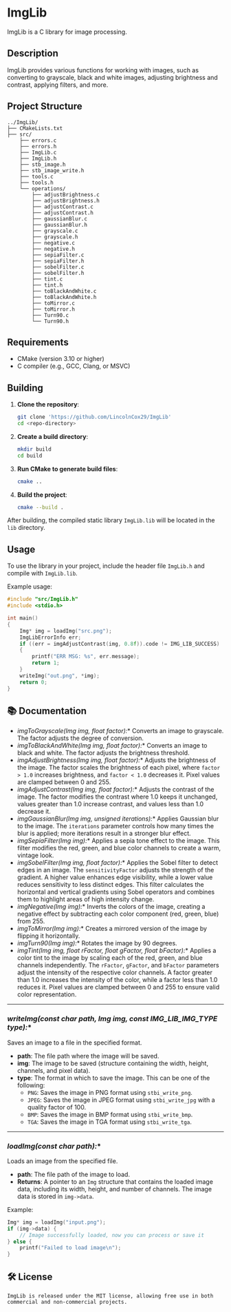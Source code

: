 # ImgLib

ImgLib is a C library for image processing.

## Description

ImgLib provides various functions for working with images, such as converting to grayscale, black and white images, adjusting brightness and contrast, applying filters, and more.

## Project Structure

```
../ImgLib/
├── CMakeLists.txt
├── src/
    ├── errors.c
    ├── errors.h
    ├── ImgLib.c
    ├── ImgLib.h
    ├── stb_image.h
    ├── stb_image_write.h
    ├── tools.c
    ├── tools.h
    └── operations/
        ├── adjustBrightness.c
        ├── adjustBrightness.h
        ├── adjustContrast.c
        ├── adjustContrast.h
        ├── gaussianBlur.c
        ├── gaussianBlur.h
        ├── grayscale.c
        ├── grayscale.h
        ├── negative.c
        ├── negative.h
        ├── sepiaFilter.c
        ├── sepiaFilter.h
        ├── sobelFilter.c
        ├── sobelFilter.h
        ├── tint.c
        ├── tint.h
        ├── toBlackAndWhite.c
        ├── toBlackAndWhite.h
        ├── toMirror.c
        ├── toMirror.h
        ├── Turn90.c
        └── Turn90.h
```

## Requirements

- CMake (version 3.10 or higher)
- C compiler (e.g., GCC, Clang, or MSVC)

## Building

1. **Clone the repository**:

   ```bash
   git clone 'https://github.com/LincolnCox29/ImgLib'
   cd <repo-directory>
   ```

2. **Create a build directory**:

   ```bash
   mkdir build
   cd build
   ```

3. **Run CMake to generate build files**:

   ```bash
   cmake ..
   ```

4. **Build the project**:

   ```bash
   cmake --build .
   ```

After building, the compiled static library `ImgLib.lib` will be located in the `lib` directory.

## Usage

To use the library in your project, include the header file `ImgLib.h` and compile with `ImgLib.lib`.

Example usage:

```c
#include "src/ImgLib.h"
#include <stdio.h>

int main()
{
    Img* img = loadImg("src.png");
    ImgLibErrorInfo err;
    if ((err = imgAdjustContrast(img, 0.8f)).code != IMG_LIB_SUCCESS)
    {
        printf("ERR MSG: %s", err.message);
        return 1;
    }
    writeImg("out.png", *img);
    return 0;
}
```

## 📚 Documentation

- **imgToGrayscale(Img* img, float factor):** Converts an image to grayscale. The factor adjusts the degree of conversion.
- **imgToBlackAndWhite(Img* img, float factor):** Converts an image to black and white. The factor adjusts the brightness threshold.
- **imgAdjustBrightness(Img* img, float factor):** Adjusts the brightness of the image. The factor scales the brightness of each pixel, where `factor > 1.0` increases brightness, and `factor < 1.0` decreases it. Pixel values are clamped between 0 and 255.
- **imgAdjustContrast(Img* img, float factor):** Adjusts the contrast of the image. The factor modifies the contrast where 1.0 keeps it unchanged, values greater than 1.0 increase contrast, and values less than 1.0 decrease it.
- **imgGaussianBlur(Img* img, unsigned iterations):** Applies Gaussian blur to the image. The `iterations` parameter controls how many times the blur is applied; more iterations result in a stronger blur effect.
- **imgSepiaFilter(Img* img):** Applies a sepia tone effect to the image. This filter modifies the red, green, and blue color channels to create a warm, vintage look.
- **imgSobelFilter(Img* img, float factor):** Applies the Sobel filter to detect edges in an image. The `sensitivityFactor` adjusts the strength of the gradient. A higher value enhances edge visibility, while a lower value reduces sensitivity to less distinct edges. This filter calculates the horizontal and vertical gradients using Sobel operators and combines them to highlight areas of high intensity change.
- **imgNegative(Img* img):** Inverts the colors of the image, creating a negative effect by subtracting each color component (red, green, blue) from 255.
- **imgToMirror(Img* img):** Creates a mirrored version of the image by flipping it horizontally.
- **imgTurn90(Img* img):** Rotates the image by 90 degrees.
- **imgTint(Img* img, float rFactor, float gFactor, float bFactor):** Applies a color tint to the image by scaling each of the red, green, and blue channels independently. The `rFactor`, `gFactor`, and `bFactor` parameters adjust the intensity of the respective color channels. A factor greater than 1.0 increases the intensity of the color, while a factor less than 1.0 reduces it. Pixel values are clamped between 0 and 255 to ensure valid color representation.
  
---

### **writeImg(const char* path, Img img, const IMG_LIB_IMG_TYPE type):**
Saves an image to a file in the specified format.

- **path**: The file path where the image will be saved.
- **img**: The image to be saved (structure containing the width, height, channels, and pixel data).
- **type**: The format in which to save the image. This can be one of the following:
    - `PNG`: Saves the image in PNG format using `stbi_write_png`.
    - `JPEG`: Saves the image in JPEG format using `stbi_write_jpg` with a quality factor of 100.
    - `BMP`: Saves the image in BMP format using `stbi_write_bmp`.
    - `TGA`: Saves the image in TGA format using `stbi_write_tga`.

---

### **loadImg(const char* path):**
Loads an image from the specified file.

- **path**: The file path of the image to load.
- **Returns**: A pointer to an `Img` structure that contains the loaded image data, including its width, height, and number of channels. The image data is stored in `img->data`.

Example:
```c
Img* img = loadImg("input.png");
if (img->data) {
    // Image successfully loaded, now you can process or save it
} else {
    printf("Failed to load image\n");
}
```

## 🛠 License
```
ImgLib is released under the MIT license, allowing free use in both commercial and non-commercial projects.
```
